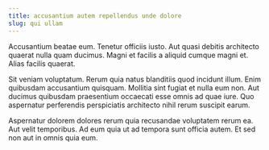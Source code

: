 ```yaml
---
title: accusantium autem repellendus unde dolore
slug: qui ullam
---
```


Accusantium beatae eum. Tenetur officiis iusto. Aut quasi debitis architecto quaerat nulla quam ducimus. Magni et facilis a aliquid cumque magni et. Alias facilis quaerat.

Sit veniam voluptatum. Rerum quia natus blanditiis quod incidunt illum. Enim quibusdam accusantium quisquam. Mollitia sint fugiat et nulla eum non. Aut ducimus quibusdam praesentium occaecati esse omnis ad quae iure. Quo aspernatur perferendis perspiciatis architecto nihil rerum suscipit earum.

Aspernatur dolorem dolores rerum quia recusandae voluptatem rerum ea. Aut velit temporibus. Ad eum quia ut ad tempora sunt officia autem. Et sed non aut in omnis quia eum.
